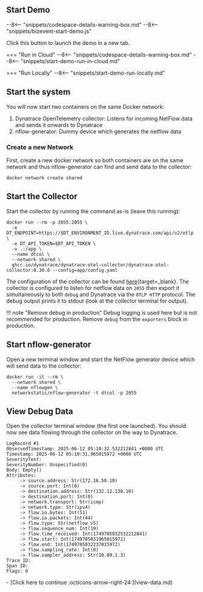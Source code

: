 ## Start Demo

--8<-- "snippets/codespace-details-warning-box.md"
--8<-- "snippets/bizevent-start-demo.js"

Click this button to launch the demo in a new tab.


=== "Run in Cloud"
    --8<-- "snippets/codespace-details-warning-box.md"
    --8<-- "snippets/start-demo-run-in-cloud.md"

=== "Run Locally"
    --8<-- "snippets/start-demo-run-locally.md"

## Start the system

You will now start two containers on the same Docker network:

1. Dynatrace OpenTelemetry collector: Listens for incoming NetFlow data and sends it onwards to Dynatrace
1. nflow-generator: Dummy device which generates the netflow data

### Create a new Network

First, create a new docker network so both containers are on the same network and thus nflow-generator can find and send data to the collector:

```
docker network create shared
```

## Start the Collector

Start the collector by running the command as-is (leave this running):

```
docker run --rm -p 2055:2055 \
  -e DT_ENDPOINT=https://$DT_ENVIRONMENT_ID.live.dynatrace.com/api/v2/otlp \
  -e DT_API_TOKEN=$DT_API_TOKEN \
  -v .:/app \
  --name dtcol \
  --network shared \
  ghcr.io/dynatrace/dynatrace-otel-collector/dynatrace-otel-collector:0.30.0 --config=app/config.yaml
```

The configuration of the collector can be found [here](https://github.com/Dynatrace/demo-netflow/blob/main/config.yaml){target=_blank}.
The collector is configured to listen for netflow data on `2055` then export it simultaneously to both `debug` and Dynatrace via the `OTLP HTTP` protocol. The debug output prints it to stdout (look at the collector terminal for output).

!!! note "Remove debug in production"
    Debug logging is used here but is not recommended for production. Remove `debug` from the `exporters` block in production.

## Start nflow-generator

Open a new terminal window and start the NetFlow generator device which will send data to the collector:

```
docker run -it --rm \
  --network shared \
  --name nflowgen \
  networkstatic/nflow-generator -t dtcol -p 2055
```

## View Debug Data

Open the collector terminal window (the first one launched). You should now see data flowing through the collector on the way to Dynatrace.

```
LogRecord #1
ObservedTimestamp: 2025-06-12 05:10:32.532212841 +0000 UTC
Timestamp: 2025-06-12 05:10:31.965015972 +0000 UTC
SeverityText:
SeverityNumber: Unspecified(0)
Body: Empty()
Attributes:
     -> source.address: Str(172.16.50.10)
     -> source.port: Int(0)
     -> destination.address: Str(132.12.130.10)
     -> destination.port: Int(0)
     -> network.transport: Str(icmp)
     -> network.type: Str(ipv4)
     -> flow.io.bytes: Int(51)
     -> flow.io.packets: Int(44)
     -> flow.type: Str(netflow_v5)
     -> flow.sequence_num: Int(19)
     -> flow.time_received: Int(1749705032532212841)
     -> flow.start: Int(1749705031965015972)
     -> flow.end: Int(1749705032237015972)
     -> flow.sampling_rate: Int(0)
     -> flow.sampler_address: Str(10.89.1.3)
Trace ID:
Span ID:
Flags: 0
```

<div class="grid cards" markdown>
- [Click here to continue :octicons-arrow-right-24:](view-data.md)
</div>
